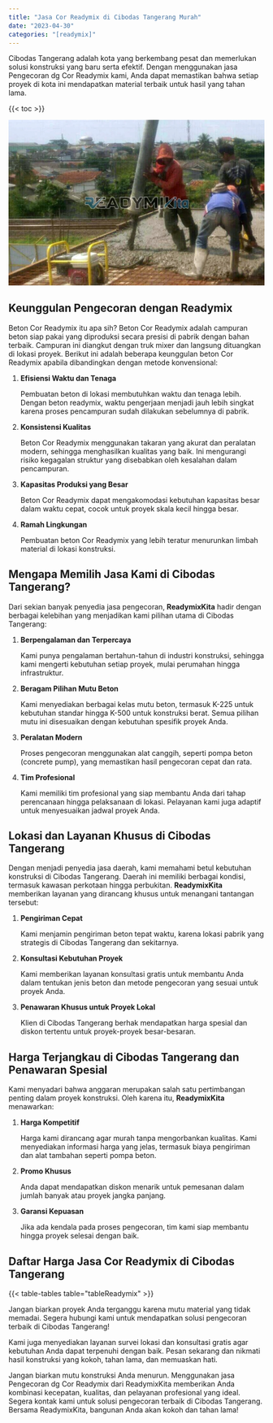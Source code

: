 ```yaml
---
title: "Jasa Cor Readymix di Cibodas Tangerang Murah"
date: "2023-04-30"
categories: "[readymix]"
---
```


Cibodas Tangerang adalah kota yang berkembang pesat dan memerlukan solusi konstruksi yang baru serta efektif. Dengan menggunakan jasa Pengecoran dg Cor Readymix kami, Anda dapat memastikan bahwa setiap proyek di kota ini mendapatkan material terbaik untuk hasil yang tahan lama.

{{< toc >}}

![Jasa Cor Readymix di Cibodas Tangerang Murah](/images/readymix/cor-readymix-09.jpg)

## Keunggulan Pengecoran dengan Readymix

Beton Cor Readymix itu apa sih? Beton Cor Readymix adalah campuran beton siap pakai yang diproduksi secara presisi di pabrik dengan bahan terbaik. Campuran ini diangkut dengan truk mixer dan langsung dituangkan di lokasi proyek. Berikut ini adalah beberapa keunggulan beton Cor Readymix apabila dibandingkan dengan metode konvensional:

1. **Efisiensi Waktu dan Tenaga**

   Pembuatan beton di lokasi membutuhkan waktu dan tenaga lebih. Dengan beton readymix, waktu pengerjaan menjadi jauh lebih singkat karena proses pencampuran sudah dilakukan sebelumnya di pabrik.

2. **Konsistensi Kualitas**

   Beton Cor Readymix menggunakan takaran yang akurat dan peralatan modern, sehingga menghasilkan kualitas yang baik. Ini mengurangi risiko kegagalan struktur yang disebabkan oleh kesalahan dalam pencampuran.

3. **Kapasitas Produksi yang Besar**

   Beton Cor Readymix dapat mengakomodasi kebutuhan kapasitas besar dalam waktu cepat, cocok untuk proyek skala kecil hingga besar.

4. **Ramah Lingkungan**

   Pembuatan beton Cor Readymix yang lebih teratur menurunkan limbah material di lokasi konstruksi.

## Mengapa Memilih Jasa Kami di Cibodas Tangerang?

Dari sekian banyak penyedia jasa pengecoran, **ReadymixKita** hadir dengan berbagai kelebihan yang menjadikan kami pilihan utama di Cibodas Tangerang:

1. **Berpengalaman dan Terpercaya**

   Kami punya pengalaman bertahun-tahun di industri konstruksi, sehingga kami mengerti kebutuhan setiap proyek, mulai perumahan hingga infrastruktur.

2. **Beragam Pilihan Mutu Beton**

   Kami menyediakan berbagai kelas mutu beton, termasuk K-225 untuk kebutuhan standar hingga K-500 untuk konstruksi berat. Semua pilihan mutu ini disesuaikan dengan kebutuhan spesifik proyek Anda.

3. **Peralatan Modern**

   Proses pengecoran menggunakan alat canggih, seperti pompa beton (concrete pump), yang memastikan hasil pengecoran cepat dan rata.

4. **Tim Profesional**

   Kami memiliki tim profesional yang siap membantu Anda dari tahap perencanaan hingga pelaksanaan di lokasi. Pelayanan kami juga adaptif untuk menyesuaikan jadwal proyek Anda.

## Lokasi dan Layanan Khusus di Cibodas Tangerang

Dengan menjadi penyedia jasa daerah, kami memahami betul kebutuhan konstruksi di Cibodas Tangerang. Daerah ini memiliki berbagai kondisi, termasuk kawasan perkotaan hingga perbukitan. **ReadymixKita** memberikan layanan yang dirancang khusus untuk menangani tantangan tersebut:

1. **Pengiriman Cepat**

   Kami menjamin pengiriman beton tepat waktu, karena lokasi pabrik yang strategis di Cibodas Tangerang dan sekitarnya.

2. **Konsultasi Kebutuhan Proyek**

   Kami memberikan layanan konsultasi gratis untuk membantu Anda dalam tentukan jenis beton dan metode pengecoran yang sesuai untuk proyek Anda.

3. **Penawaran Khusus untuk Proyek Lokal**

   Klien di Cibodas Tangerang berhak mendapatkan harga spesial dan diskon tertentu untuk proyek-proyek besar-besaran.

## Harga Terjangkau di Cibodas Tangerang dan Penawaran Spesial

Kami menyadari bahwa anggaran merupakan salah satu pertimbangan penting dalam proyek konstruksi. Oleh karena itu, **ReadymixKita** menawarkan:

1. **Harga Kompetitif**

   Harga kami dirancang agar murah tanpa mengorbankan kualitas. Kami menyediakan informasi harga yang jelas, termasuk biaya pengiriman dan alat tambahan seperti pompa beton.

2. **Promo Khusus**

   Anda dapat mendapatkan diskon menarik untuk pemesanan dalam jumlah banyak atau proyek jangka panjang.

3. **Garansi Kepuasan**

   Jika ada kendala pada proses pengecoran, tim kami siap membantu hingga proyek selesai dengan baik.

## Daftar Harga Jasa Cor Readymix di Cibodas Tangerang

{{< table-tables table="tableReadymix" >}}

Jangan biarkan proyek Anda terganggu karena mutu material yang tidak memadai. Segera hubungi kami untuk mendapatkan solusi pengecoran terbaik di Cibodas Tangerang!

Kami juga menyediakan layanan survei lokasi dan konsultasi gratis agar kebutuhan Anda dapat terpenuhi dengan baik. Pesan sekarang dan nikmati hasil konstruksi yang kokoh, tahan lama, dan memuaskan hati.

Jangan biarkan mutu konstruksi Anda menurun. Menggunakan jasa Pengecoran dg Cor Readymix dari ReadymixKita memberikan Anda kombinasi kecepatan, kualitas, dan pelayanan profesional yang ideal. Segera kontak kami untuk solusi pengecoran terbaik di Cibodas Tangerang. Bersama ReadymixKita, bangunan Anda akan kokoh dan tahan lama!